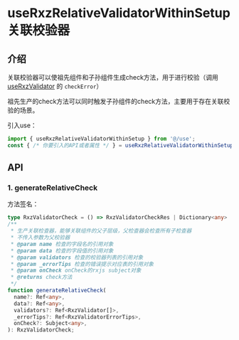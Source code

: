 # useRxzRelativeValidatorWithinSetup 关联校验器

## 介绍

关联校验器可以使祖先组件和子孙组件生成check方法，用于进行校验（调用 [useRxzValidator](../base/userxzvalidator.html) 的 `checkError`）

祖先生产的check方法可以同时触发子孙组件的check方法，主要用于存在关联校验的场景。

引入use：

```ts
import { useRxzRelativeValidatorWithinSetup } from '@/use';
const { /* 你要引入的API或者属性 */ } = useRxzRelativeValidatorWithinSetup();
```

## API

### 1. generateRelativeCheck

  方法签名：

  ```ts
  type RxzValidatorCheck = () => RxzValidatorCheckRes | Dictionary<any> | null;
  /**
   * 生产关联检查器，能够关联组件的父子层级，父检查器会检查所有子检查器
   * 不传入参数为父校验器
   * @param name 检查的字段名的引用对象
   * @param data 检查的字段值的引用对象
   * @param validators 检查的校验器列表的引用对象
   * @param _errorTips 检查的错误提示对应表的引用对象
   * @param onCheck onCheck的rxjs subject对象
   * @returns check方法
   */
  function generateRelativeCheck(
    name?: Ref<any>,
    data?: Ref<any>,
    validators?: Ref<RxzValidator[]>,
    _errorTips?: Ref<RxzValidatorErrorTips>,
    onCheck?: Subject<any>,
  ): RxzValidatorCheck;
  ```
